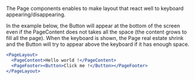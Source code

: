 The Page components enables to make layout that react well to keyboard appearing/disappearing.

In the example below, the Button will appear at the bottom of the screen even if the PageContent
does not takes all the space (the content grows to fill all the page). When the keyboard is
shown, the Page real estate shrink and the Button will try to appear above the keyboard if it
has enough space.

```jsx static
<PageLayout>
  <PageContent>Hello world !</PageContent>
  <PageFooter><Button>Click me !</Button></PageFooter>
</PageLayout>
```
